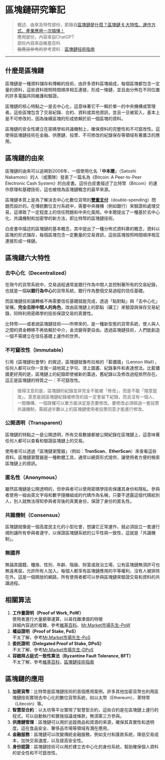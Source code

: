 # 區塊鏈研究筆記

> 概述、由來及特性部份，節錄自[區塊鏈是什麼？區塊鏈 6 大特性、運作方式、產業應用一次搞懂！][what-is-blockchain]  
> 應用部份，內容來自ChatGPT  
> 部份內容來自維基百科  
> ~~我應該參考的~~參考資料：[區塊鏈技術指南](https://poweichen.gitbook.io/blockchain-guide-zh/)
-------

## 什麼是區塊鏈
區塊鏈是一種資料儲存和傳輸的技術，由許多資料區塊組成，每個區塊都包含一定量的資料，這些資料按照時間順序相互連接，形成一條鏈，並且由分佈在不同位置的許多電腦共同維護和驗證。  

區塊鏈的核心特點之一是去中心化，這意味著它不一賴於單一的中央機構或管理者。這些區塊包含了交易紀錄、合約、資料或其他資訊，並且一旦被寫入，基本上是不可修改的，因為後續區塊的形成依賴於前一個區塊的資料。  

區塊鏈的安全性建立在密碼學和共識機制上，確保資料的完整性和不可竄改性。這使得區塊鏈技術在金融、供應鏈、投票、不可修改的紀錄保存等領域有著廣泛的應用。

## 區塊鏈的由來
區塊鏈的由來可以追朔到2008年，一個使用化名「**中本聰**」（Satoshi Nakamoto）的人（或團隊）發表了一篇名為《Bitcoin: A Peer-to-Peer Electronic Cash System》的白皮書。這份白皮書描述了比特幣（Bitcoin）的運作原理和基礎技術，這也被視為區塊鏈概念的最早來源。  

區塊鏈本質上是為了解決去中心化數位貨幣的[**雙重支付**][double-spending]（double-spending）問題而設計的。在傳統數位支付系統中，需要中央機構（例如銀行）來驗證和處理交易，這導致了一定程度上的信任問題和中央化風險。中本聰提出了一種基於去中心化、共識機制和加密學的新方法，即比特幣的區塊鏈技術。  

白皮書中描述的區塊鏈的基本概念，其中提出了一種分佈式資料庫的概念，資料以區塊的形式儲存，每個區塊包含一定數量的交易資訊，這些區塊按照時間順序相互連接形成一條鏈。

## 區塊鏈六大特性
### 去中心化（Decentralized）
在現今的貨幣系統中，交易過程通常是銀行作為中間人並控制著所有的交易紀錄，也就是一個**以銀行為中心**的貨幣系統，銀行作為整個交易過程的信任基礎。  

而區塊鏈技術讓轉帳不再需要信任基礎就能完成，透過「點對點」與「去中心化」架構，**完全去除中間人的角色**，改由區塊鏈上的節點（礦工）來驗證與保存交易紀錄，同時利用密碼學的技術保證交易的真實性。  

比特幣——或者說區塊鏈技術——所帶來的，是一種新型態的貨幣系統，使人與人之間的資金轉移不再依賴於中介，金流變得更自由。透過區塊鏈技術，人們能創造一個不需建立在信任基礎上運作的世界。  

### 不可竄改性（Immutable）
引用《區塊鏈社會學》的敘述，區塊鏈就像布拉格的「藍儂牆」（Lennon Wall），任何人都可以你一言我一語地寫上字句、漆上圖畫、紀錄事件和表達想法。比藍儂牆更好用的是，區塊鏈上的紀錄即使被新的蓋過，舊紀錄以及修改過程依然存在。這正是區塊鏈的特質之一：不可竄改性。
> 值得注意的是，區塊鏈的紀錄並非完全不能被「修改」，而是不能「隨意竄改」，意思是說區塊鏈紀錄被修改的話一定會留下紀錄，而且沒有一個人、一間機構、一個政權可以單方面決定是否要修改。要修改必須經過一套投票共識機制，需超過半數以上的區塊鏈使用者投票同意才能進行修改。  

### 公開透明（Transparent）
區塊鏈的特點之一是公開透明，所有交易數據都被公開紀錄在區塊鏈上，這意味著任何人都可以查看和驗證區塊鏈上的交易。  

使用者可以透過「區塊鏈瀏覽器」（例如：**TronScan**、**EtherScan**）來查看這些資料。區塊鏈瀏覽器是一種軟體工具，通常以網頁形式提供，讓使用者方便的檢索區塊鏈上的資訊。  

### 匿名性（Anonymous）
雖然區塊鏈是公開透明的，但參與者可以使用密碼學技術保護其身份和隱私。參與者使用一組由英文字母和數字隨機組成的代碼作為名稱，只要不透露這個代碼給別人，別人就無法得知參與者背後的真實身份，保證了身份的匿名性。  

### 共識機制（Consensus）
區塊鏈就像是一個高度民主化的小型社會，想讓它正常運作，就必須設立一套運行規則讓所有參與者遵守，以保證區塊鏈系統的公平性與一致性，這就是「共識機制」。  

### 無國界
無論其國籍、種族、性別、年齡、階級、財富或政治立場，公有區塊鏈無須許可也無遠弗屆，允許所有人加入。每個人都享有區塊鏈應用的平等權利，沒有人被排除在外。這是一個開放的網路，所有使用者都可以參與區塊鏈來驗證交易和資料的共識過程。  

## 相關算法
1. **工作量證明（Proof of Work, PoW）**  
    使用者進行大量窮舉運算，以尋找雜湊值的特徵  
    詳細內容過於複雜，參考[維基百科][PoW-1]、[Mr.Market市場先生-PoW][PoW-2]  
2. **權益證明（Proof of Stake, PoS）**  
    不太了解，參考[Mr.Market市場先生-PoS][PoS]  
3. **委託證明（Delegated Proof of Stake, DPoS）**  
    不太了解，參考[Mr.Market市場先生-DPoS][DPoS]  
4. **容錯拜占庭式一致性算法（Byzantine Fault Tolerance, BFT）**  
    不太了解，參考[維基百科][BFT-1]，[區塊鏈技術指南][BFT-2]  
    
## 區塊鏈的應用
1. **加密貨幣**：比特幣是區塊鏈技術的首個應用案例。許多其他加密貨幣也利用區塊鏈技術實現去中心化的數位貨幣系統，如以太幣（Ethereum）、萊特幣（Litecoin）等。  
2. **智慧型合約**：以太坊等平台實現了智慧型合約，這些合約是在區塊鏈上運行的程式，可以自動執行和實施協議或條款，無須第三方參與。  
3. **供應鏈管理**：區塊鏈可以用於追蹤商品和資源的來源，確保其真實性和透明度。這在食品安全、奢侈品市場等領域有潛在應用。  
4. **金融服務**：區塊鏈可以改變傳統金融服務，例如支付和匯款系統，降低交易成本，加快交易速度，以及提高安全性。  
5. **身份認證**：區塊鏈技術可以用於建立去中心化的身份系統，幫助確保個人資料的安全性和不可竄改性。  


[what-is-blockchain]: https://chainee.io/what-is-blockchain/
[double-spending]: https://zh.wikipedia.org/zh-tw/雙重支付
[PoW-1]: https://zh.wikipedia.org/zh-tw/工作量證明
[PoW-2]: https://rich01.com/what-is-crypto-pow-0/
[PoS]: https://rich01.com/what-is-crypto-pos-0/
[DPoS]: https://rich01.com/what-is-dpos/
[BFT-1]: https://zh.wikipedia.org/zh-tw/拜占庭将军问题
[BFT-2]: https://poweichen.gitbook.io/blockchain-guide-zh/distribute_system/bft
